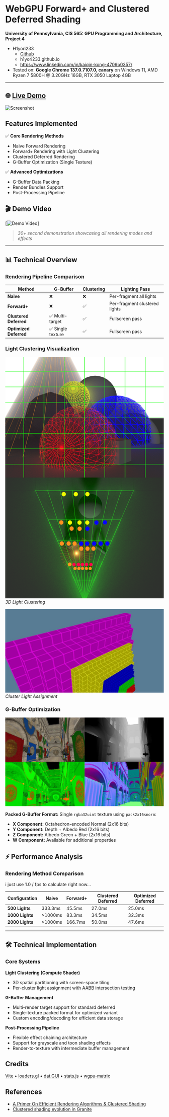 WebGPU Forward+ and Clustered Deferred Shading
======================

**University of Pennsylvania, CIS 565: GPU Programming and Architecture, Project 4**
* H1yori233
  * [Github](https://github.com/H1yori233)
  * h1yori233.github.io
  * https://www.linkedin.com/in/kaiqin-kong-4709b0357/
* Tested on: **Google Chrome 137.0.7107.0, canary** on Windows 11, AMD Ryzen 7 5800H @ 3.20GHz 16GB, RTX 3050 Laptop 4GB

---

## 🌐 [Live Demo](https://h1yori233.github.io/WebGPU-Forward-Plus-and-Clustered-Deferred/)

![Screenshot](img/screenshot.png)

## Features Implemented

✅ **Core Rendering Methods**
- Naive Forward Rendering
- Forward+ Rendering with Light Clustering
- Clustered Deferred Rendering
- G-Buffer Optimization (Single Texture)

✅ **Advanced Optimizations**
- G-Buffer Data Packing 
- Render Bundles Support
- Post-Processing Pipeline

## 🎬 Demo Video

[![Demo Video](img/demo.gif)]

> *30+ second demonstration showcasing all rendering modes and effects*

---

## 📊 Technical Overview

### Rendering Pipeline Comparison

| Method | G-Buffer | Clustering | Lighting Pass |
|--------|----------|------------|---------------|
| **Naive** | ❌ | ❌ | Per-fragment all lights |
| **Forward+** | ❌ | ✅ | Per-fragment clustered lights |
| **Clustered Deferred** | ✅ Multi-target | ✅ | Fullscreen pass |
| **Optimized Deferred** | ✅ Single texture | ✅ | Fullscreen pass |

### Light Clustering Visualization

![Clustering](img/clustering.png)
*3D Light Clustering*

![Cluster Set](img/cluster_set.png)
*Cluster Light Assignment*

### G-Buffer Optimization

![G-Buffer](img/g-buffer.png)

**Packed G-Buffer Format:** Single `rgba32uint` texture using `pack2x16snorm`:
- **X Component:** Octahedron-encoded Normal (2x16 bits)
- **Y Component:** Depth + Albedo Red (2x16 bits)
- **Z Component:** Albedo Green + Blue (2x16 bits)
- **W Component:** Available for additional properties

## ⚡ Performance Analysis

### Rendering Method Comparison
i just use 1.0 / fps to calculate right now...

| Configuration | Naive | Forward+ | Clustered Deferred | Optimized Deferred |
|---------------|-------|----------|-------------------|-------------------|
| **500 Lights** | 333.3ms | 45.5ms | 27.0ms | 25.0ms |
| **1000 Lights** | >1000ms | 83.3ms | 34.5ms | 32.3ms |
| **2000 Lights** | >1000ms | 166.7ms | 50.0ms | 47.6ms |

---

## 🛠️ Technical Implementation

### Core Systems

**Light Clustering (Compute Shader)**
- 3D spatial partitioning with screen-space tiling
- Per-cluster light assignment with AABB intersection testing

**G-Buffer Management**
- Multi-render target support for standard deferred
- Single-texture packed format for optimized variant
- Custom encoding/decoding for efficient data storage

**Post-Processing Pipeline**
- Flexible effect chaining architecture
- Support for grayscale and toon shading effects
- Render-to-texture with intermediate buffer management

## Credits

[Vite](https://vitejs.dev/) • [loaders.gl](https://loaders.gl/) • [dat.GUI](https://github.com/dataarts/dat.gui) • [stats.js](https://github.com/mrdoob/stats.js) • [wgpu-matrix](https://github.com/greggman/wgpu-matrix)

## References
- [A Primer On Efficient Rendering Algorithms & Clustered Shading](https://www.aortiz.me/2018/12/21/CG.html)
- [Clustered shading evolution in Granite](https://themaister.net/blog/2020/01/10/clustered-shading-evolution-in-granite/)

